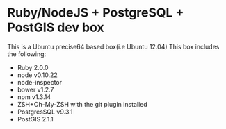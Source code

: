Ruby/NodeJS + PostgreSQL + PostGIS dev box
===
This is a Ubuntu precise64 based box(i.e Ubuntu 12.04)
This box includes the following:
- Ruby 2.0.0
- node v0.10.22
- node-inspector
- bower v1.2.7
- npm v1.3.14
- ZSH+Oh-My-ZSH with the git plugin installed
- PostgresSQL v9.3.1
- PostGIS 2.1.1
